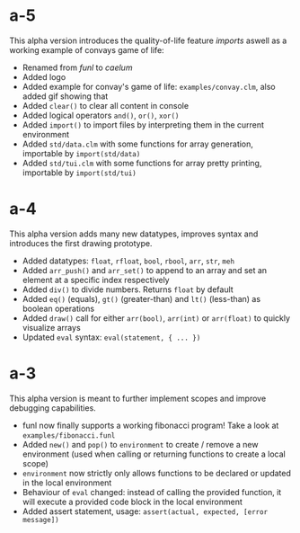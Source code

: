 # a-5

This alpha version introduces the quality-of-life feature *imports* aswell as a working example of convays game of life:

- Renamed from *funl* to *caelum*
- Added logo
- Added example for convay's game of life: `examples/convay.clm`, also added gif showing that
- Added `clear()` to clear all content in console
- Added logical operators `and()`, `or()`, `xor()`
- Added `import()` to import files by interpreting them in the current environment
- Added `std/data.clm` with some functions for array generation, importable by `import(std/data)`
- Added `std/tui.clm` with some functions for array pretty printing, importable by `import(std/tui)`

# a-4

This alpha version adds many new datatypes, improves syntax and introduces the first drawing prototype.

- Added datatypes: `float`, `rfloat`, `bool`, `rbool`, `arr`, `str`, `meh`
- Added `arr_push()` and `arr_set()` to append to an array and set an element at a specific index respectively
- Added `div()` to divide numbers. Returns `float` by default
- Added `eq()` (equals), `gt()` (greater-than) and `lt()` (less-than) as boolean operations
- Added `draw()` call for either `arr(bool)`, `arr(int)` or `arr(float)` to quickly visualize arrays
- Updated `eval` syntax: `eval(statement, { ... })`

# a-3

This alpha version is meant to further implement scopes and improve debugging capabilities.

- funl now finally supports a working fibonacci program! Take a look at `examples/fibonacci.funl`
- Added `new()` and `pop()` to `environment` to create / remove a new environment (used when calling or returning functions to create a local scope)
- `environment` now strictly only allows functions to be declared or updated in the local environment
- Behaviour of `eval` changed: instead of calling the provided function, it will execute a provided code block in the local environment
- Added assert statement, usage: `assert(actual, expected, [error message])`
